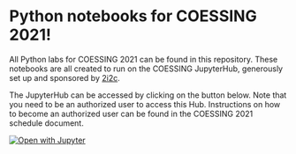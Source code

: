# Python notebooks for COESSING 2021!

All Python labs for COESSING 2021 can be found in this repository. These notebooks are all created to run on the COESSING JupyterHub, generously set up and sponsored by [2i2c](https://2i2c.org). 

The JupyterHub can be accessed by clicking on the button below. Note that you need to be an authorized user to access this Hub. Instructions on how to become an authorized user can be found in the COESSING 2021 schedule document.

[![Open with Jupyter](https://img.shields.io/badge/Open%20with-Jupyter-orange?style=for-the-badge&logo=Jupyter)](https://coessing.pangeo.2i2c.cloud/hub/user-redirect/git-pull?repo=https%3A%2F%2Fgithub.com%2Fpaigem%2Fcoessing-2021-hub&urlpath=lab%2Ftree%2Fcoessing-2021-hub%2F&branch=master)
